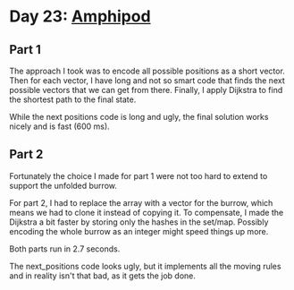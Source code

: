 # Day 23: [Amphipod](https://adventofcode.com/2021/day/23)

## Part 1

The approach I took was to encode all possible positions as a short vector. Then for each vector, I have long and not so smart code that finds the next possible vectors that we can get from there. Finally, I apply Dijkstra to find the shortest path to the final state.

While the next positions code is long and ugly, the final solution works nicely and is fast (600 ms).

## Part 2

Fortunately the choice I made for part 1 were not too hard to extend to support the unfolded burrow.

For part 2, I had to replace the array with a vector for the burrow, which means we had to clone it instead of copying it. To compensate, I made the Dijkstra a bit faster by storing only the hashes in the set/map. Possibly encoding the whole burrow as an integer might speed things up more.

Both parts run in 2.7 seconds.

The next_positions code looks ugly, but it implements all the moving rules and in reality isn't that bad, as it gets the job done.